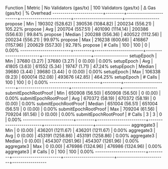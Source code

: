 Function                 | Metric  | No Validators (gas/tx) | 100 Validators (gas/tx) |        Δ Gas (gas/tx) |   % Overhead
-------------------------+---------+------------------------+-------------------------+------------------------+-----------------
propose                  | Min     |     190302 (528.62)    |      390536 (1084.82)   |     200234 (556.21)    |     105.22%
propose                  | Avg     |     200704 (557.51)    |      401090 (1114.14)   |     200386 (556.63)    |      99.84%
propose                  | Median  |     200288 (556.36)    |      400522 (1112.56)   |     200234 (556.21)    |      99.97%
propose                  | Max     |     216238 (600.66)    |      416867 (1157.96)   |     200629 (557.30)    |      92.78%
propose                  | # Calls |                    100 |                     100 |                      0 |       0.00%
-------------------------+---------+------------------------+-------------------------+------------------------+-----------------
setupEpoch               | Min     |      37680 (3.27)      |       37680 (3.27)      |          0 (0.00)      |       0.00%
setupEpoch               | Avg     |      41805 (3.63)      |       61552 (5.34)      |      19747 (1.71)      |      47.24%
setupEpoch               | Median  |      39680 (3.44)      |       39680 (3.44)      |          0 (0.00)      |       0.00%
setupEpoch               | Max     |     106338 (9.23)      |      600014 (52.08)     |     493676 (42.85)     |     464.25%
setupEpoch               | # Calls |                    100 |                     100 |                      0 |       0.00%
-------------------------+---------+------------------------+-------------------------+------------------------+-----------------
submitEpochRootProof     | Min     |     650908 (56.50)     |      650908 (56.50)     |          0 (0.00)      |       0.00%
submitEpochRootProof     | Avg     |     670372 (58.19)     |      670372 (58.19)     |          0 (0.00)      |       0.00%
submitEpochRootProof     | Median  |     651004 (56.51)     |      651004 (56.51)     |          0 (0.00)      |       0.00%
submitEpochRootProof     | Max     |     709204 (61.56)     |      709204 (61.56)     |          0 (0.00)      |       0.00%
submitEpochRootProof     | # Calls |                      3 |                       3 |                      0 |       0.00%
-------------------------+---------+------------------------+-------------------------+------------------------+-----------------
aggregate3               | Min     |          0 (0.00)      |      436201 (1211.67)   |     436201 (1211.67)   |       0.00%
aggregate3               | Avg     |          0 (0.00)      |      453191 (1258.86)   |     453191 (1258.86)   |       0.00%
aggregate3               | Median  |          0 (0.00)      |      454307 (1261.96)   |     454307 (1261.96)   |       0.00%
aggregate3               | Max     |          0 (0.00)      |      476986 (1324.96)   |     476986 (1324.96)   |       0.00%
aggregate3               | # Calls |                      0 |                     100 |                    100 |       0.00%
-------------------------+---------+------------------------+-------------------------+------------------------+-----------------
